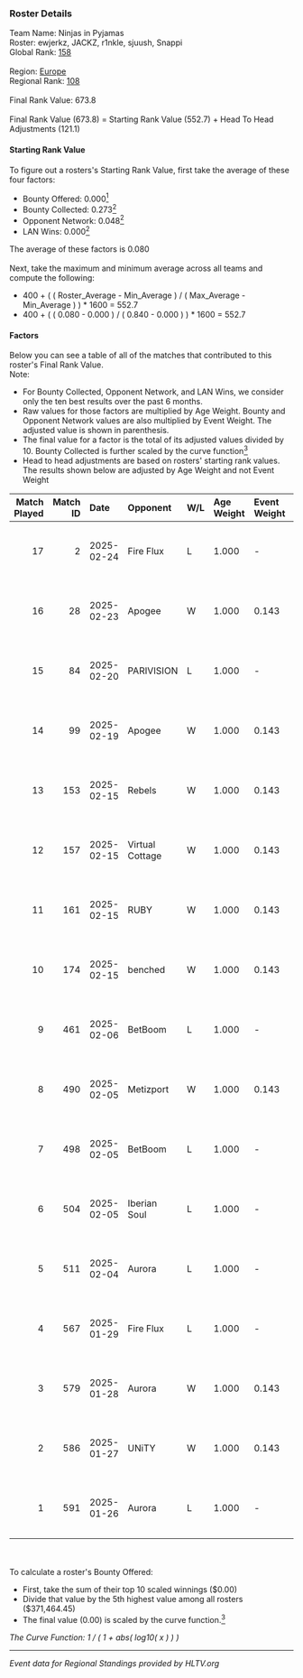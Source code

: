 ### Roster Details<br />
Team Name: Ninjas in Pyjamas<br />
Roster: ewjerkz, JACKZ, r1nkle, sjuush, Snappi<br />
Global Rank: [158](../../standings_global_2025_02_24.md)<br />
<br />
Region: [Europe]( ../../standings_europe_2025_02_24.md)<br />
Regional Rank: [108]( ../../standings_europe_2025_02_24.md)<br />
<br />
Final Rank Value:  673.8<br />
<br />
Final Rank Value (673.8) = Starting Rank Value (552.7) + Head To Head Adjustments (121.1)<br />

#### Starting Rank Value<br />
To figure out a rosters's Starting Rank Value, first take the average of these four factors:<br />
- Bounty Offered: 0.000[<sup>1</sup>](#table2)
- Bounty Collected: 0.273[<sup>2</sup>](#table1)
- Opponent Network: 0.048[<sup>2</sup>](#table1)
- LAN Wins: 0.000[<sup>2</sup>](#table1)

The average of these factors is 0.080<br />
<br />
Next, take the maximum and minimum average across all teams and compute the following:<br />
- 400 + ( ( Roster_Average - Min_Average ) / ( Max_Average - Min_Average ) ) * 1600 = 552.7
- 400 + ( ( 0.080 - 0.000 ) / ( 0.840 - 0.000 ) ) * 1600 = 552.7


#### Factors<br />
Below you can see a table of all of the matches that contributed to this roster's Final Rank Value.<br />
Note:<br />

- For Bounty Collected, Opponent Network, and LAN Wins, we consider only the ten best results over the past 6 months.
- Raw values for those factors are multiplied by Age Weight. Bounty and Opponent Network values are also multiplied by Event Weight. The adjusted value is shown in parenthesis.
- The final value for a factor is the total of its adjusted values divided by 10. Bounty Collected is further scaled by the curve function[<sup>3</sup>](#curveFunction)
- Head to head adjustments are based on rosters' starting rank values. The results shown below are adjusted by Age Weight and not Event Weight
<span id="table1"></span><br />


| Match Played | Match ID | Date       | Opponent        | W/L | Age Weight | Event Weight | Bounty Collected | Opponent Network | LAN Wins  | H2H Adj. | Roster                                     |
| -: | -: | :- | :- | :- | :- | :- | :- | :- | :- | -: | :- |
|           17 |        2 | 2025-02-24 | Fire Flux       | L   | 1.000      | -            | -                | -                | -         |    -7.18 | ewjerkz, JACKZ, r1nkle, sjuush, Snappi     |
|           16 |       28 | 2025-02-23 | Apogee          | W   | 1.000      | 0.143        | 0.011 (0.002)    | 0.731 (0.104)    | 0 (0.000) |    23.62 | ewjerkz, JACKZ, r1nkle, sjuush, Snappi     |
|           15 |       84 | 2025-02-20 | PARIVISION      | L   | 1.000      | -            | -                | -                | -         |   -11.82 | ewjerkz, JACKZ, r1nkle, sjuush, Snappi     |
|           14 |       99 | 2025-02-19 | Apogee          | W   | 1.000      | 0.143        | 0.011 (0.002)    | 0.731 (0.104)    | 0 (0.000) |    24.41 | ewjerkz, JACKZ, r1nkle, sjuush, Snappi     |
|           13 |      153 | 2025-02-15 | Rebels          | W   | 1.000      | 0.143        | 0.010 (0.001)    | 0.334 (0.048)    | 0 (0.000) |    19.92 | arrozdoce, ewjerkz, r1nkle, sjuush, Snappi |
|           12 |      157 | 2025-02-15 | Virtual Cottage | W   | 1.000      | 0.143        | 0.000 (0.000)    | 0.119 (0.017)    | 0 (0.000) |     8.07 | arrozdoce, ewjerkz, r1nkle, sjuush, Snappi |
|           11 |      161 | 2025-02-15 | RUBY            | W   | 1.000      | 0.143        | 0.000 (0.000)    | 0.105 (0.015)    | 0 (0.000) |    12.41 | arrozdoce, ewjerkz, r1nkle, sjuush, Snappi |
|           10 |      174 | 2025-02-15 | benched         | W   | 1.000      | 0.143        | 0.000 (0.000)    | 0.000 (0.000)    | 0 (0.000) |     7.55 | arrozdoce, ewjerkz, r1nkle, sjuush, Snappi |
|            9 |      461 | 2025-02-06 | BetBoom         | L   | 1.000      | -            | -                | -                | -         |    -2.29 | arrozdoce, ewjerkz, r1nkle, sjuush, Snappi |
|            8 |      490 | 2025-02-05 | Metizport       | W   | 1.000      | 0.143        | 0.073 (0.010)    | 0.691 (0.099)    | 0 (0.000) |    28.35 | arrozdoce, ewjerkz, r1nkle, sjuush, Snappi |
|            7 |      498 | 2025-02-05 | BetBoom         | L   | 1.000      | -            | -                | -                | -         |    -1.85 | arrozdoce, ewjerkz, r1nkle, sjuush, Snappi |
|            6 |      504 | 2025-02-05 | Iberian Soul    | L   | 1.000      | -            | -                | -                | -         |    -8.29 | ewjerkz, JACKZ, r1nkle, sjuush, Snappi     |
|            5 |      511 | 2025-02-04 | Aurora          | L   | 1.000      | -            | -                | -                | -         |    -7.58 | ewjerkz, JACKZ, r1nkle, sjuush, Snappi     |
|            4 |      567 | 2025-01-29 | Fire Flux       | L   | 1.000      | -            | -                | -                | -         |    -6.14 | ewjerkz, JACKZ, r1nkle, sjuush, Snappi     |
|            3 |      579 | 2025-01-28 | Aurora          | W   | 1.000      | 0.143        | 0.019 (0.003)    | 0.388 (0.055)    | 0 (0.000) |    24.28 | ewjerkz, JACKZ, r1nkle, sjuush, Snappi     |
|            2 |      586 | 2025-01-27 | UNiTY           | W   | 1.000      | 0.143        | 0.026 (0.004)    | 0.261 (0.037)    | 0 (0.000) |    23.30 | ewjerkz, JACKZ, r1nkle, sjuush, Snappi     |
|            1 |      591 | 2025-01-26 | Aurora          | L   | 1.000      | -            | -                | -                | -         |    -5.62 | ewjerkz, JACKZ, r1nkle, sjuush, Snappi     |

<br />
<span id="table2"></span><br />
To calculate a roster's Bounty Offered:<br />

- First, take the sum of their top 10 scaled winnings ($0.00)
- Divide that value by the 5th highest value among all rosters ($371,464.45)
- The final value (0.00) is scaled by the curve function.[<sup>3</sup>](#curveFunction)

<span id="curveFunction"></span>_The Curve Function: 1 / ( 1 + abs( log10( x ) ) )_<br />

---
_Event data for Regional Standings provided by HLTV.org_<br />
